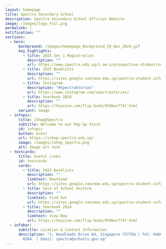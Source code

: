 ```yaml
---
layout: homepage
title: Spectra Secondary School
description: Spectra Secondary School Official Website
image: /images/logo_full.png
permalink: /
notification: ""
sections:
  - hero:
      background: /images/Homepage_Background_19_Nov_2024.gif
      key_highlights:
        - title: 2025 Sec 1 Registration
          description: ""
          url: https://www.spectra.edu.sg/i-am-a/prospective-student/sec-1-admission/
        - title: 2025 Booklists
          description: ""
          url: https://sites.google.com/moe.edu.sg/spectra-student-info-hub/others/booklists
        - title: Instagram
          description: "#SpectraStories"
          url: https://www.instagram.com/spectrastories/
        - title: Yearbook 2024
          description: ""
          url: https://heyzine.com/flip-book/959bac7747.html
      variant: image
  - infopic:
      title: iShop@Spectra
      subtitle: Welcome to our Pop-Up Store
      id: infopic
      button: Enter
      url: https://ishop.spectra.edu.sg/
      image: /images/iShop_Spectra.png
      alt: Image alt text
  - textcards:
      title: Useful Links
      id: textcards
      cards:
        - title: 2025 Booklists
          description: ""
          linktext: Download
          url: https://sites.google.com/moe.edu.sg/spectra-student-info-hub/others/booklists
        - title: Sale of School Uniform
          description: ""
          linktext: Find Out
          url: https://sites.google.com/moe.edu.sg/spectra-student-info-hub/others/uniform?authuser=0
        - title: Yearbook 2024
          description: ""
          linktext: View Now
          url: https://heyzine.com/flip-book/959bac7747.html
  - infobar:
      subtitle: Location & Contact Information
      description: "1, Woodlands Drive 64, Singapore 737758 | Tel: 6466 0775 | 6805
        8184  | Email: spectra@schools.gov.sg"
---
```


